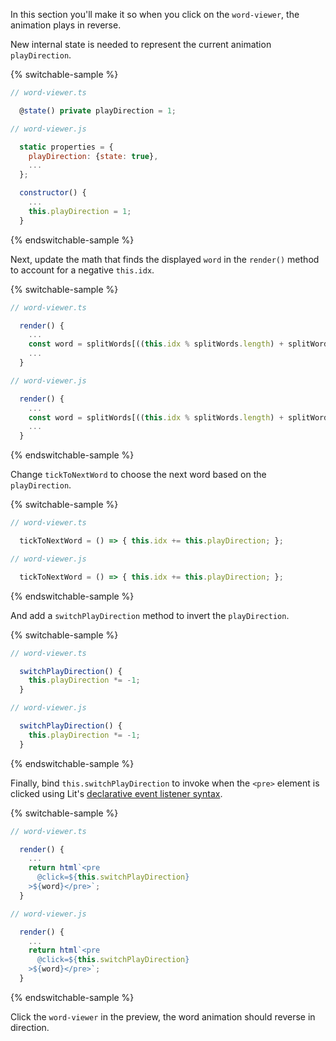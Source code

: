 In this section you'll make it so when you click on the `word-viewer`, the
animation plays in reverse.

New internal state is needed to represent the current animation `playDirection`.

{% switchable-sample %}

```ts
// word-viewer.ts

  @state() private playDirection = 1;

```

```js
// word-viewer.js

  static properties = {
    playDirection: {state: true},
    ...
  };

  constructor() {
    ...
    this.playDirection = 1;
  }

```

{% endswitchable-sample %}

Next, update the math that finds the displayed `word` in the `render()` method
to account for a negative `this.idx`.

{% switchable-sample %}

```ts
// word-viewer.ts

  render() {
    ...
    const word = splitWords[((this.idx % splitWords.length) + splitWords.length) % splitWords.length];
    ...
  }

```

```js
// word-viewer.js

  render() {
    ...
    const word = splitWords[((this.idx % splitWords.length) + splitWords.length) % splitWords.length];
    ...
  }

```

{% endswitchable-sample %}

Change `tickToNextWord` to choose the next word based on the `playDirection`.

{% switchable-sample %}

```ts
// word-viewer.ts

  tickToNextWord = () => { this.idx += this.playDirection; };

```

```js
// word-viewer.js

  tickToNextWord = () => { this.idx += this.playDirection; };

```

{% endswitchable-sample %}

And add a `switchPlayDirection` method to invert the  `playDirection`.


{% switchable-sample %}

```ts
// word-viewer.ts

  switchPlayDirection() {
    this.playDirection *= -1;
  }

```

```js
// word-viewer.js

  switchPlayDirection() {
    this.playDirection *= -1;
  }

```

{% endswitchable-sample %}

Finally, bind `this.switchPlayDirection` to invoke when the `<pre>` element is
clicked using Lit's [declarative event listener
syntax](/docs/components/events/#adding-event-listeners-in-the-element-template).

{% switchable-sample %}

```ts
// word-viewer.ts

  render() {
    ...
    return html`<pre
      @click=${this.switchPlayDirection}
    >${word}</pre>`;
  }

```

```js
// word-viewer.js

  render() {
    ...
    return html`<pre
      @click=${this.switchPlayDirection}
    >${word}</pre>`;
  }

```

{% endswitchable-sample %}

Click the `word-viewer` in the preview, the word animation should reverse in
direction.
